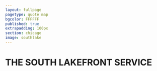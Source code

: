 ```yaml
---
layout: fullpage
pagetype: quote map
bgcolor: FFFFFF
published: true
extrapadding: 100px
section: chicago
image: southlake
---
```


<div id="southlake" class="mapstage"></div>

# THE SOUTH LAKEFRONT SERVICE
